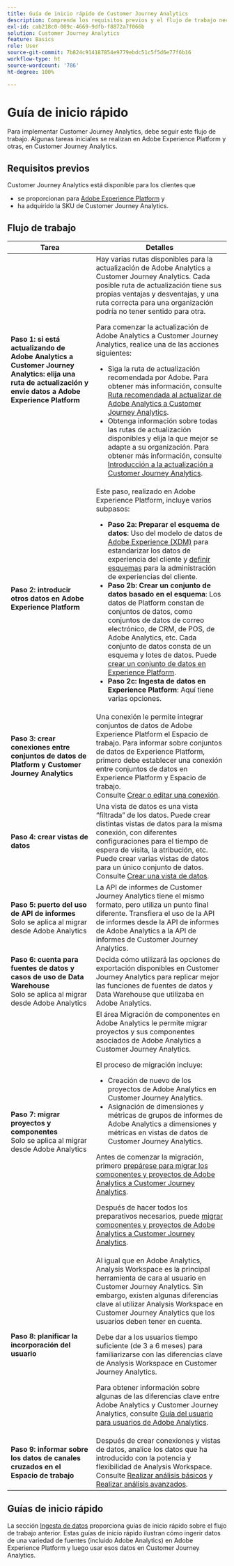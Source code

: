 ```yaml
---
title: Guía de inicio rápido de Customer Journey Analytics
description: Comprenda los requisitos previos y el flujo de trabajo necesarios para implementar Customer Journey Analytics.
exl-id: cab218c0-009c-4669-9dfb-f8872a7f066b
solution: Customer Journey Analytics
feature: Basics
role: User
source-git-commit: 7b824c914187854e9779ebdc51c5f5d6e77f6b16
workflow-type: ht
source-wordcount: '786'
ht-degree: 100%

---
```


# Guía de inicio rápido

Para implementar Customer Journey Analytics, debe seguir este flujo de trabajo. Algunas tareas iniciales se realizan en Adobe Experience Platform y otras, en Customer Journey Analytics.

## Requisitos previos

Customer Journey Analytics está disponible para los clientes que

* se proporcionan para [Adobe Experience Platform](https://www.adobe.com/es/experience-platform.html) y
* ha adquirido la SKU de Customer Journey Analytics.

## Flujo de trabajo

| Tarea | Detalles |
| --- | --- |
| **Paso 1: si está actualizando de Adobe Analytics a Customer Journey Analytics: elija una ruta de actualización y envíe datos a Adobe Experience Platform** | Hay varias rutas disponibles para la actualización de Adobe Analytics a Customer Journey Analytics. Cada posible ruta de actualización tiene sus propias ventajas y desventajas, y una ruta correcta para una organización podría no tener sentido para otra. <p>Para comenzar la actualización de Adobe Analytics a Customer Journey Analytics, realice una de las acciones siguientes:</p><ul><li>Siga la ruta de actualización recomendada por Adobe. Para obtener más información, consulte [Ruta recomendada al actualizar de Adobe Analytics a Customer Journey Analytics](/help/getting-started/cja-upgrade/cja-upgrade-recommendations.md).</li><li>Obtenga información sobre todas las rutas de actualización disponibles y elija la que mejor se adapte a su organización. Para obtener más información, consulte [Introducción a la actualización a Customer Journey Analytics](/help/getting-started/cja-upgrade/cja-upgrade-getstarted.md).</li></ul> |
| **Paso 2: introducir otros datos en Adobe Experience Platform** | Este paso, realizado en Adobe Experience Platform, incluye varios subpasos:<ul><li>**Paso 2a: Preparar el esquema de datos**: Uso del modelo de datos de [Adobe Experience (XDM)](https://experienceleague.adobe.com/docs/experience-platform/xdm/home.html?lang=es) para estandarizar los datos de experiencia del cliente y [definir esquemas](https://experienceleague.adobe.com/docs/experience-platform/xdm/tutorials/create-schema-ui.html?lang=es) para la administración de experiencias del cliente.</li><li>**Paso 2b: Crear un conjunto de datos basado en el esquema**: Los datos de Platform constan de conjuntos de datos, como conjuntos de datos de correo electrónico, de CRM, de POS, de Adobe Analytics, etc. Cada conjunto de datos consta de un esquema y lotes de datos. Puede [crear un conjunto de datos en Experience Platform](https://experienceleague.adobe.com/docs/platform-learn/getting-started-for-data-architects-and-data-engineers/create-datasets.html?lang=es).</li><li>**Paso 2c: Ingesta de datos en Experience Platform**: Aquí tiene varias opciones.</li></ul> |
| **Paso 3: crear conexiones entre conjuntos de datos de Platform y Customer Journey Analytics** | Una conexión le permite integrar conjuntos de datos de Adobe Experience Platform el Espacio de trabajo. Para informar sobre conjuntos de datos de Experience Platform, primero debe establecer una conexión entre conjuntos de datos en Experience Platform y Espacio de trabajo.<br>Consulte [Crear o editar una conexión](/help/connections/create-connection.md). |
| **Paso 4: crear vistas de datos** | Una vista de datos es una vista “filtrada” de los datos. Puede crear distintas vistas de datos para la misma conexión, con diferentes configuraciones para el tiempo de espera de visita, la atribución, etc. Puede crear varias vistas de datos para un único conjunto de datos.<br>Consulte [Crear una vista de datos](/help/data-views/create-dataview.md). |
| **Paso 5: puerto del uso de API de informes**</br> Solo se aplica al migrar desde Adobe Analytics | La API de informes de Customer Journey Analytics tiene el mismo formato, pero utiliza un punto final diferente. Transfiera el uso de la API de informes desde la API de informes de Adobe Analytics a la API de informes de Customer Journey Analytics. |
| **Paso 6: cuenta para fuentes de datos y casos de uso de Data Warehouse**</br> Solo se aplica al migrar desde Adobe Analytics | Decida cómo utilizará las opciones de exportación disponibles en Customer Journey Analytics para replicar mejor las funciones de fuentes de datos y Data Warehouse que utilizaba en Adobe Analytics. <!-- link to docs Rob is creating --> |
| **Paso 7: migrar proyectos y componentes**</br> Solo se aplica al migrar desde Adobe Analytics | El área Migración de componentes en Adobe Analytics le permite migrar proyectos y sus componentes asociados de Adobe Analytics a Customer Journey Analytics.<p>El proceso de migración incluye:</p><ul><li>Creación de nuevo de los proyectos de Adobe Analytics en Customer Journey Analytics.</li><li>Asignación de dimensiones y métricas de grupos de informes de Adobe Analytics a dimensiones y métricas en vistas de datos de Customer Journey Analytics.</li></ul><p>Antes de comenzar la migración, primero [prepárese para migrar los componentes y proyectos de Adobe Analytics a Customer Journey Analytics](https://experienceleague.adobe.com/docs/analytics/admin/admin-tools/component-migration/prepare-component-migration.html?lang=es).</p><p>Después de hacer todos los preparativos necesarios, puede [migrar componentes y proyectos de Adobe Analytics a Customer Journey Analytics](https://experienceleague.adobe.com/docs/analytics/admin/admin-tools/component-migration/component-migration.html?lang=es).</p> |
| **Paso 8: planificar la incorporación del usuario** | Al igual que en Adobe Analytics, Analysis Workspace es la principal herramienta de cara al usuario en Customer Journey Analytics. Sin embargo, existen algunas diferencias clave al utilizar Analysis Workspace en Customer Journey Analytics que los usuarios deben tener en cuenta.<p>Debe dar a los usuarios tiempo suficiente (de 3 a 6 meses) para familiarizarse con las diferencias clave de Analysis Workspace en Customer Journey Analytics.</p><p>Para obtener información sobre algunas de las diferencias clave entre Adobe Analytics y Customer Journey Analytics, consulte [Guía del usuario para usuarios de Adobe Analytics](/help/getting-started/aa-to-cja-user.md).</p> |
| **Paso 9: informar sobre los datos de canales cruzados en el Espacio de trabajo** | Después de crear conexiones y vistas de datos, analice los datos que ha introducido con la potencia y flexibilidad de Analysis Workspace.<br>Consulte [Realizar análisis básicos](/help/analysis-workspace/perform-basic-analysis.md) y [Realizar análisis avanzados](/help/analysis-workspace/perform-adv-analysis.md). |

## Guías de inicio rápido

La sección [Ingesta de datos](../data-ingestion/data-ingestion.md) proporciona guías de inicio rápido sobre el flujo de trabajo anterior. Estas guías de inicio rápido ilustran cómo ingerir datos de una variedad de fuentes (incluido Adobe Analytics) en Adobe Experience Platform y luego usar esos datos en Customer Journey Analytics.
